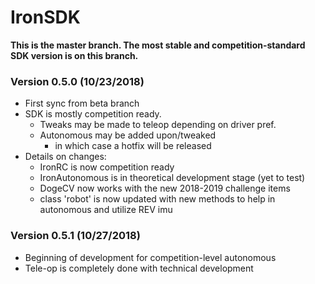 # IronSDK
**This is the master branch. The most stable and competition-standard SDK version is on this branch.**

### Version 0.5.0 (10/23/2018)
- First sync from beta branch
- SDK is mostly competition ready.
  - Tweaks may be made to teleop depending on driver pref.
  - Autonomous may be added upon/tweaked
    - in which case a hotfix will be released
- Details on changes:
  - IronRC is now competition ready
  - IronAutonomous is in theoretical development stage (yet to test)
  - DogeCV now works with the new 2018-2019 challenge items
  - class 'robot' is now updated with new methods to help in autonomous and utilize REV imu

### Version 0.5.1 (10/27/2018)
- Beginning of development for competition-level autonomous
- Tele-op is completely done with technical development
